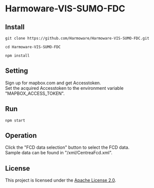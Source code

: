 # Harmoware-VIS-SUMO-FDC

## Install
```
git clone https://github.com/Harmoware/Harmoware-VIS-SUMO-FDC.git

cd Harmoware-VIS-SUMO-FDC

npm install
```

## Setting
Sign up for mapbox.com and get Accesstoken.  
Set the acquired Accesstoken to the environment variable "MAPBOX_ACCESS_TOKEN".


## Run
```
npm start
```
## Operation
Click the "FCD data selection" button to select the FCD data.  
Sample data can be found in "/xml/CentreaFcd.xml".

## License
This project is licensed under the [Apache License 2.0](https://github.com/Harmoware/Harmoware-VIS-SUMO-FDC/blob/master/LICENSE).

